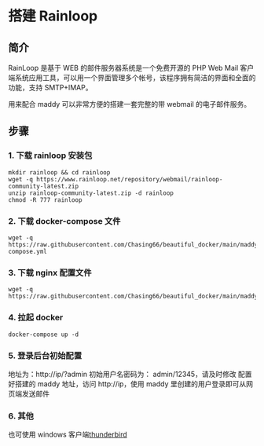 # 搭建 Rainloop
## 简介

RainLoop 是基于 WEB 的邮件服务器系统是一个免费开源的 PHP Web Mail 客户端系统应用工具，可以用一个界面管理多个帐号，该程序拥有简洁的界面和全面的功能，支持 SMTP+IMAP。

用来配合 maddy 可以非常方便的搭建一套完整的带 webmail 的电子邮件服务。

## 步骤

### 1. 下载 rainloop 安装包

```
mkdir rainloop && cd rainloop
wget -q https://www.rainloop.net/repository/webmail/rainloop-community-latest.zip
unzip rainloop-community-latest.zip -d rainloop
chmod -R 777 rainloop
```

### 2. 下载 docker-compose 文件

```
wget -q https://raw.githubusercontent.com/Chasing66/beautiful_docker/main/maddy/rainloop/docker-compose.yml
```

### 3. 下载 nginx 配置文件

```
wget -q https://raw.githubusercontent.com/Chasing66/beautiful_docker/main/maddy/rainloop/rainloop.conf
```

### 4. 拉起 docker

```
docker-compose up -d
```

### 5. 登录后台初始配置

地址为：http://ip/?admin
初始用户名密码为： admin/12345，请及时修改
配置好搭建的 maddy 地址，访问 http://ip，使用 maddy 里创建的用户登录即可从网页端发送邮件

### 6. 其他

也可使用 windows 客户端[thunderbird](https://www.thunderbird.net)
